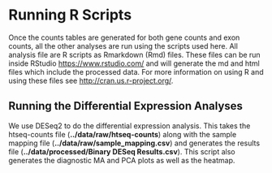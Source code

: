 Running R Scripts
===================

Once the counts tables are generated for both gene counts and exon counts, all the other analyses are run using the scripts used here.  All analysis file are R scripts as Rmarkdown (Rmd) files.  These files can be run inside RStudio https://www.rstudio.com/ and will generate the md and html files which include the processed data.  For more information on using R and using these files see http://cran.us.r-project.org/.

## Running the Differential Expression Analyses

We use DESeq2 to do the differential expression analysis.  This takes the htseq-counts file (**../data/raw/htseq-counts**) along with the sample mapping file (**../data/raw/sample_mapping.csv**) and generates the results file (**../data/processed/Binary DESeq Results.csv**).  This script also generates the diagnostic MA and PCA plots as well as the heatmap.